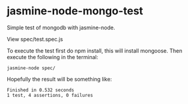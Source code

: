 jasmine-node-mongo-test
=======================

Simple test of mongodb with jasmine-node.

View spec/test.spec.js

To execute the test first do npm install, this will install mongoose. Then execute the following in the terminal:

	jasmine-node spec/

Hopefully the result will be something like:

	Finished in 0.532 seconds
	1 test, 4 assertions, 0 failures